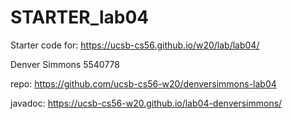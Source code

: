 # STARTER_lab04

Starter code for: <https://ucsb-cs56.github.io/w20/lab/lab04/>

Denver Simmons
5540778

repo: https://github.com/ucsb-cs56-w20/denversimmons-lab04

javadoc: https://ucsb-cs56-w20.github.io/lab04-denversimmons/

